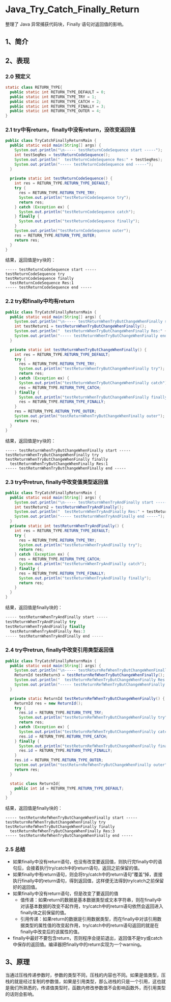 # Java_Try_Catch_Finally_Return

整理了 Java 异常捕获代码块，Finally 语句对返回值的影响。

<!--more-->

## 1、简介

## 2、表现

### 2.0 预定义

```java
static class RETURN_TYPE{
  public static int RETURN_TYPE_DEFAULT = 0;
  public static int RETURN_TYPE_TRY = 1;
  public static int RETURN_TYPE_CATCH = 2;
  public static int RETURN_TYPE_FINALLY = 3;
  public static int RETURN_TYPE_OUTER = 4;
}
```

### 2.1 try中有return，finally中没有return，没改变返回值

```java
public class TryCatchFinallyReturnMain {
  public static void main(String[] args) {
    System.out.println("\n----- testReturnCodeSequence start -----");
    int testSeqRes = testReturnCodeSequence();
    System.out.println("  testReturnCodeSequence Res:" + testSeqRes);
    System.out.println("----- testReturnCodeSequence end -----");
  }
  
  private static int testReturnCodeSequence() {
    int res = RETURN_TYPE.RETURN_TYPE_DEFAULT;
    try {
      res = RETURN_TYPE.RETURN_TYPE_TRY;
      System.out.println("testReturnCodeSequence try");
      return res;
    } catch (Exception ex) {
      System.out.println("testReturnCodeSequence catch");
    } finally {
      System.out.println("testReturnCodeSequence finally");
    }
    System.out.println("testReturnCodeSequence outer");
    res = RETURN_TYPE.RETURN_TYPE_OUTER;
    return res;
  }
}
```

结果，返回值是try块的：

```shell
----- testReturnCodeSequence start -----
testReturnCodeSequence try
testReturnCodeSequence finally
  testReturnCodeSequence Res:1
----- testReturnCodeSequence end -----
```

### 2.2 try和finally中均有return

```Java
public class TryCatchFinallyReturnMain {
  public static void main(String[] args) {
    System.out.println("\n----- testReturnWhenTryButChangeWhenFinally start -----");
    int testReturn1 = testReturnWhenTryButChangeWhenFinally();
    System.out.println("  testReturnWhenTryButChangeWhenFinally Res:" + testReturn1);
    System.out.println("----- testReturnWhenTryButChangeWhenFinally end -----");
  }

  private static int testReturnWhenTryButChangeWhenFinally() {
    int res = RETURN_TYPE.RETURN_TYPE_DEFAULT;
    try {
      res = RETURN_TYPE.RETURN_TYPE_TRY;
      System.out.println("testReturnWhenTryButChangeWhenFinally try");
      return res;
    } catch (Exception ex) {
      System.out.println("testReturnWhenTryButChangeWhenFinally catch");
      res = RETURN_TYPE.RETURN_TYPE_CATCH;
    } finally {
      System.out.println("testReturnWhenTryButChangeWhenFinally finally");
      res = RETURN_TYPE.RETURN_TYPE_FINALLY;
    }
    res = RETURN_TYPE.RETURN_TYPE_OUTER;
    System.out.println("testReturnWhenTryButChangeWhenFinally outer");
    return res;
  }
}
```

结果，返回值是try块的：

```shell
----- testReturnWhenTryButChangeWhenFinally start -----
testReturnWhenTryButChangeWhenFinally try
testReturnWhenTryButChangeWhenFinally finally
  testReturnWhenTryButChangeWhenFinally Res:1
----- testReturnWhenTryButChangeWhenFinally end -----
```

### 2.3 try中retrun, finally中改变值类型返回值

```java
public class TryCatchFinallyReturnMain {
  public static void main(String[] args) {
    System.out.println("\n----- testReturnWhenTryAndFinally start -----");
    int testReturn2 = testReturnWhenTryAndFinally();
    System.out.println("  testReturnWhenTryAndFinally Res:" + testReturn2);
    System.out.println("----- testReturnWhenTryAndFinally end -----");
  }
  private static int testReturnWhenTryAndFinally() {
    int res = RETURN_TYPE.RETURN_TYPE_DEFAULT;
    try {
      res = RETURN_TYPE.RETURN_TYPE_TRY;
      System.out.println("testReturnWhenTryAndFinally try");
      return res;
    } catch (Exception ex) {
      res = RETURN_TYPE.RETURN_TYPE_CATCH;
      System.out.println("testReturnWhenTryAndFinally catch");
    } finally {
      res = RETURN_TYPE.RETURN_TYPE_FINALLY;
      System.out.println("testReturnWhenTryAndFinally finally");
      return res;
    }
  }
}
```

结果，返回值是finally块的：

```java
----- testReturnWhenTryAndFinally start -----
testReturnWhenTryAndFinally try
testReturnWhenTryAndFinally finally
  testReturnWhenTryAndFinally Res:3
----- testReturnWhenTryAndFinally end -----
```

### 2.4 try中retrun, finally中改变引用类型返回值

```Java
public class TryCatchFinallyReturnMain {
  public static void main(String[] args) {
    System.out.println("\n----- testReturnRefWhenTryButChangeWhenFinally start -----");
    ReturnId testReturn3 = testReturnRefWhenTryButChangeWhenFinally();
    System.out.println("  testReturnRefWhenTryButChangeWhenFinally Res:" + testReturn3.id);
    System.out.println("----- testReturnRefWhenTryButChangeWhenFinally end -----");
  }

  private static ReturnId testReturnRefWhenTryButChangeWhenFinally() {
    ReturnId res = new ReturnId();
    try {
      res.id = RETURN_TYPE.RETURN_TYPE_TRY;
      System.out.println("testReturnRefWhenTryButChangeWhenFinally try");
      return res;
    } catch (Exception ex) {
      System.out.println("testReturnRefWhenTryButChangeWhenFinally catch");
      res.id = RETURN_TYPE.RETURN_TYPE_CATCH;
    } finally {
      System.out.println("testReturnRefWhenTryButChangeWhenFinally finally");
      res.id = RETURN_TYPE.RETURN_TYPE_FINALLY;
    }
    res.id = RETURN_TYPE.RETURN_TYPE_OUTER;
    System.out.println("testReturnRefWhenTryButChangeWhenFinally outer");
    return res;
  }

  static class ReturnId{
    public int id = RETURN_TYPE.RETURN_TYPE_DEFAULT;
  }
}
```

结果，返回值是finally块的：

```shell
----- testReturnRefWhenTryButChangeWhenFinally start -----
testReturnRefWhenTryButChangeWhenFinally try
testReturnRefWhenTryButChangeWhenFinally finally
  testReturnRefWhenTryButChangeWhenFinally Res:3
----- testReturnRefWhenTryButChangeWhenFinally end -----
```

### 2.5 总结

* 如果finally中没有return语句，也没有改变要返回值，则执行完finally中的语句后，会接着执行try/catch中的return语句，返回之前保留的值。
* 如果finally中有return语句，则会将try/catch中的return语句”覆盖“掉，直接执行finally中的return语句，得到返回值，这样便无法得到try/catch之前保留好的返回值。
* 如果finally中没有return语句，但是改变了要返回的值
    * 值传递：如果return的数据是基本数据类型或文本字符串，则在finally中对该基本数据的改变不起作用，try/catch中的return语句依然会返回进入finally块之前保留的值。
    * 引用传递：如果return的数据是引用数据类型，而在finally中对该引用数据类型的属性值的改变起作用，try/catch中的return语句返回的就是在finally中改变后的该属性的值。
* finally中最好不要包含return，否则程序会提前退出，返回值不是try或catch中保存的返回值。编译器把finally中的return实现为一个warning。

## 3、原理

当通过压栈传递参数时，参数的类型不同，压栈的内容也不同。如果是值类型，压栈的就是经过复制的参数值，如果是引用类型，那么进栈的只是一个引用，这也就是我们所熟悉的，传递值类型时，函数内修改参数值不会影响函数外，而引用类型的话则会影响。